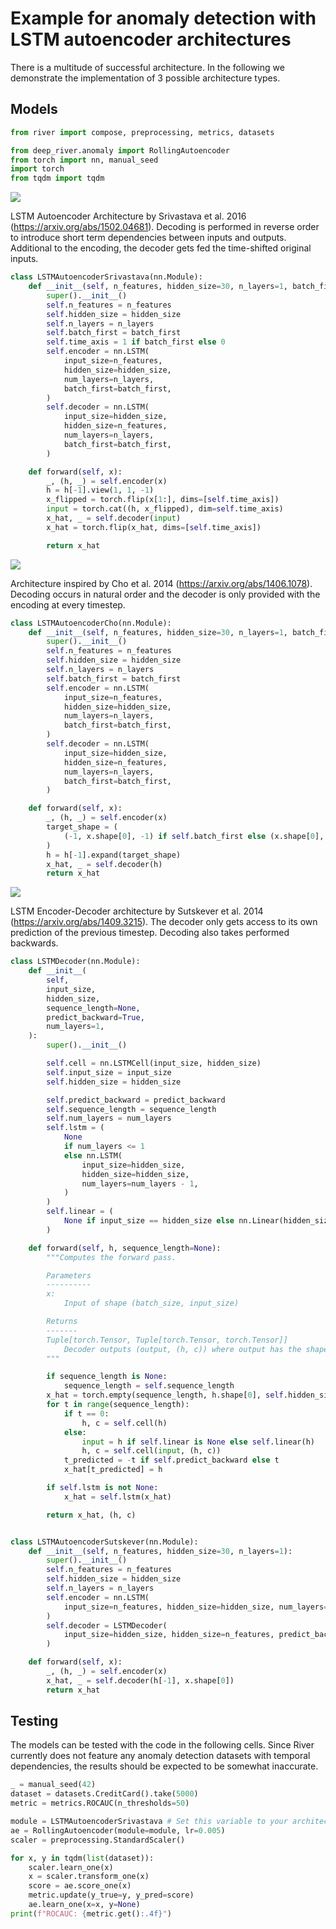 # Example for anomaly detection with LSTM autoencoder architectures

There is a multitude of successful architecture. In the following we demonstrate the implementation of 3 possible architecture types.

## Models

```python
from river import compose, preprocessing, metrics, datasets

from deep_river.anomaly import RollingAutoencoder
from torch import nn, manual_seed
import torch
from tqdm import tqdm
```

![](srivastava_ae.png)

LSTM Autoencoder Architecture by Srivastava et al. 2016 (https://arxiv.org/abs/1502.04681). Decoding is performed in reverse order to introduce short term dependencies between inputs and outputs. Additional to the encoding, the decoder gets fed the time-shifted original inputs. 


```python
class LSTMAutoencoderSrivastava(nn.Module):
    def __init__(self, n_features, hidden_size=30, n_layers=1, batch_first=False):
        super().__init__()
        self.n_features = n_features
        self.hidden_size = hidden_size
        self.n_layers = n_layers
        self.batch_first = batch_first
        self.time_axis = 1 if batch_first else 0
        self.encoder = nn.LSTM(
            input_size=n_features,
            hidden_size=hidden_size,
            num_layers=n_layers,
            batch_first=batch_first,
        )
        self.decoder = nn.LSTM(
            input_size=hidden_size,
            hidden_size=n_features,
            num_layers=n_layers,
            batch_first=batch_first,
        )

    def forward(self, x):
        _, (h, _) = self.encoder(x)
        h = h[-1].view(1, 1, -1)
        x_flipped = torch.flip(x[1:], dims=[self.time_axis])
        input = torch.cat((h, x_flipped), dim=self.time_axis)
        x_hat, _ = self.decoder(input)
        x_hat = torch.flip(x_hat, dims=[self.time_axis])

        return x_hat
```

![](cho_ae.png)

Architecture inspired by Cho et al. 2014 (https://arxiv.org/abs/1406.1078). Decoding occurs in natural order and the decoder is only provided with the encoding at every timestep.


```python
class LSTMAutoencoderCho(nn.Module):
    def __init__(self, n_features, hidden_size=30, n_layers=1, batch_first=False):
        super().__init__()
        self.n_features = n_features
        self.hidden_size = hidden_size
        self.n_layers = n_layers
        self.batch_first = batch_first
        self.encoder = nn.LSTM(
            input_size=n_features,
            hidden_size=hidden_size,
            num_layers=n_layers,
            batch_first=batch_first,
        )
        self.decoder = nn.LSTM(
            input_size=hidden_size,
            hidden_size=n_features,
            num_layers=n_layers,
            batch_first=batch_first,
        )

    def forward(self, x):
        _, (h, _) = self.encoder(x)
        target_shape = (
            (-1, x.shape[0], -1) if self.batch_first else (x.shape[0], -1, -1)
        )
        h = h[-1].expand(target_shape)
        x_hat, _ = self.decoder(h)
        return x_hat
```

![](sutskever_ae.png)

LSTM Encoder-Decoder architecture by Sutskever et al. 2014 (https://arxiv.org/abs/1409.3215). The decoder only gets access to its own prediction of the previous timestep. Decoding also takes performed backwards.


```python
class LSTMDecoder(nn.Module):
    def __init__(
        self,
        input_size,
        hidden_size,
        sequence_length=None,
        predict_backward=True,
        num_layers=1,
    ):
        super().__init__()

        self.cell = nn.LSTMCell(input_size, hidden_size)
        self.input_size = input_size
        self.hidden_size = hidden_size

        self.predict_backward = predict_backward
        self.sequence_length = sequence_length
        self.num_layers = num_layers
        self.lstm = (
            None
            if num_layers <= 1
            else nn.LSTM(
                input_size=hidden_size,
                hidden_size=hidden_size,
                num_layers=num_layers - 1,
            )
        )
        self.linear = (
            None if input_size == hidden_size else nn.Linear(hidden_size, input_size)
        )

    def forward(self, h, sequence_length=None):
        """Computes the forward pass.

        Parameters
        ----------
        x:
            Input of shape (batch_size, input_size)

        Returns
        -------
        Tuple[torch.Tensor, Tuple[torch.Tensor, torch.Tensor]]
            Decoder outputs (output, (h, c)) where output has the shape (sequence_length, batch_size, input_size).
        """

        if sequence_length is None:
            sequence_length = self.sequence_length
        x_hat = torch.empty(sequence_length, h.shape[0], self.hidden_size)
        for t in range(sequence_length):
            if t == 0:
                h, c = self.cell(h)
            else:
                input = h if self.linear is None else self.linear(h)
                h, c = self.cell(input, (h, c))
            t_predicted = -t if self.predict_backward else t
            x_hat[t_predicted] = h

        if self.lstm is not None:
            x_hat = self.lstm(x_hat)

        return x_hat, (h, c)


class LSTMAutoencoderSutskever(nn.Module):
    def __init__(self, n_features, hidden_size=30, n_layers=1):
        super().__init__()
        self.n_features = n_features
        self.hidden_size = hidden_size
        self.n_layers = n_layers
        self.encoder = nn.LSTM(
            input_size=n_features, hidden_size=hidden_size, num_layers=n_layers
        )
        self.decoder = LSTMDecoder(
            input_size=hidden_size, hidden_size=n_features, predict_backward=True
        )

    def forward(self, x):
        _, (h, _) = self.encoder(x)
        x_hat, _ = self.decoder(h[-1], x.shape[0])
        return x_hat
```

## Testing

The models can be tested with the code in the following cells. Since River currently does not feature any anomaly detection datasets with temporal dependencies, the results should be expected to be somewhat inaccurate.  


```python
_ = manual_seed(42)
dataset = datasets.CreditCard().take(5000)
metric = metrics.ROCAUC(n_thresholds=50)

module = LSTMAutoencoderSrivastava # Set this variable to your architecture of choice
ae = RollingAutoencoder(module=module, lr=0.005)
scaler = preprocessing.StandardScaler()

```


```python
for x, y in tqdm(list(dataset)):
    scaler.learn_one(x)
    x = scaler.transform_one(x)
    score = ae.score_one(x)
    metric.update(y_true=y, y_pred=score)
    ae.learn_one(x=x, y=None)
print(f"ROCAUC: {metric.get():.4f}")

```
